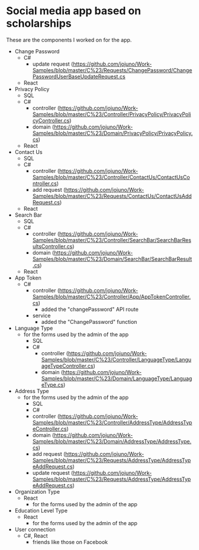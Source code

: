 # Social media app based on scholarships
These are the components I worked on for the app. <br>
* Change Password
    * C#
      * update request (https://github.com/jojuno/Work-Samples/blob/master/C%23/Requests/ChangePassword/ChangePasswordUserBaseUpdateRequest.cs
    * React
* Privacy Policy
    * SQL
    * C# 
      * controller (https://github.com/jojuno/Work-Samples/blob/master/C%23/Controller/PrivacyPolicy/PrivacyPolicyController.cs)
      * domain (https://github.com/jojuno/Work-Samples/blob/master/C%23/Domain/PrivacyPolicy/PrivacyPolicy.cs)
    * React
* Contact Us
    * SQL
    * C# 
      * controller (https://github.com/jojuno/Work-Samples/blob/master/C%23/Controller/ContactUs/ContactUsController.cs)
      * add request (https://github.com/jojuno/Work-Samples/blob/master/C%23/Requests/ContactUs/ContactUsAddRequest.cs)
    * React
* Search Bar
    * SQL
    * C# 
      * controller (https://github.com/jojuno/Work-Samples/blob/master/C%23/Controller/SearchBar/SearchBarResultsController.cs)
      * domain (https://github.com/jojuno/Work-Samples/blob/master/C%23/Domain/SearchBar/SearchBarResult.cs)
    * React
* App Token 
    * C# 
      * controller (https://github.com/jojuno/Work-Samples/blob/master/C%23/Controller/App/AppTokenController.cs)
         * added the "changePassword" API route
      * service
         * added the "ChangePassword" function
* Language Type
    * for the forms used by the admin of the app
         * SQL
         * C# 
            * controller (https://github.com/jojuno/Work-Samples/blob/master/C%23/Controller/LanguageType/LanguageTypeController.cs)
            * domain (https://github.com/jojuno/Work-Samples/blob/master/C%23/Domain/LanguageType/LanguageType.cs)
* Address Type
    * for the forms used by the admin of the app
      * SQL
       * C# 
        * controller (https://github.com/jojuno/Work-Samples/blob/master/C%23/Controller/AddressType/AddressTypeController.cs)
        * domain (https://github.com/jojuno/Work-Samples/blob/master/C%23/Domain/AddressType/AddressType.cs)
        * add request (https://github.com/jojuno/Work-Samples/blob/master/C%23/Requests/AddressType/AddressTypeAddRequest.cs)
        * update request (https://github.com/jojuno/Work-Samples/blob/master/C%23/Requests/AddressType/AddressTypeAddRequest.cs)
* Organization Type
    * React
         * for the forms used by the admin of the app
* Education Level Type
    * React
         * for the forms used by the admin of the app
* User connection
    * C#, React
         * friends like those on Facebook
